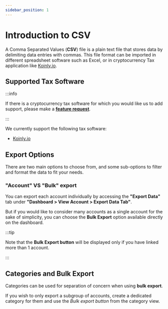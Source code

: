 ```yaml
---
sidebar_position: 1
---
```


# Introduction to CSV

A Comma Separated Values (**CSV**) file is a plain text file that stores data by delimiting data 
entries with commas. This file format can be imported in different spreadsheet software such as Excel,
or in cryptocurrency Tax application like [Koinly.io](https://koinly.io/).

## Supported Tax Software

:::info

If there is a cryptocurrency tax software for which you would like us to add support, please make a 
**[feature request](https://github.com/PaskLab/adastry-ui/discussions/categories/feature-request)**.

:::

We currently support the following tax software:

- [Koinly.io](https://koinly.io/)

## Export Options

There are two main options to choose from, and some sub-options to filter and format the data to fit your needs.

### "Account" VS "Bulk" export

You can export each account individually by accessing the **"Export Data"** tab under
**"Dashboard > View Account > Export Data Tab"**.

But if you would like to consider many accounts as a single account for the sake of simplicity,
you can choose the **Bulk Export** option available directly on the dashboard.

:::tip

Note that the **Bulk Export button** will be
displayed only if you have linked more than 1 account.

:::

## Categories and Bulk Export

Categories can be used for separation of concern when using **bulk export**.

If you wish to only export a subgroup of accounts, create a dedicated category for them
and use the *Bulk export button* from the category view.
